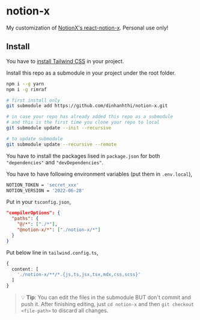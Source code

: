 # notion-x

My customization of [NotionX's react-notion-x](https://github.com/NotionX/react-notion-x). Personal use only!

## Install

You have to [install Tailwind CSS](https://tailwindcss.com/docs/installation) in your project.

Install this repo as a submodule in your project under the root folder.

```bash
npm i --g yarn
npm i -g rimraf
```

```bash
# first install only
git submodule add https://github.com/dinhanhthi/notion-x.git

# in case your repo has already added this repo as a submodule
# and this is the first time you clone your repo to local
git submodule update --init --recursive

# to update submodule
git submodule update --recursive --remote
```

You have to install the packages lised in `package.json` for both `"dependencies"` and `"devDependencies"`.

You have to have following environment variables (put them in `.env.local`),

```bash
NOTION_TOKEN = 'secret_xxx'
NOTION_VERSION = '2022-06-28'
```

Put in your `tsconfig.json`,

```json
"compilerOptions": {
  "paths": {
    "@/*": ["./*"],
    "@notion-x/*": ["./notion-x/*"]
  }
}
```

Put below line in `tailwind.config.ts`,

```ts
{
  content: [
    './notion-x/**/*.{js,ts,jsx,tsx,mdx,css,scss}'
  ]
}
```

> 💡 **Tip**: You can edit the files in the submodule BUT don't commit and push it. After finishing editing, just `cd notion-x` and then `git checkout <file-path>` to discard all changes.